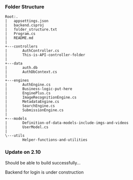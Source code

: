 ### Folder Structure
```
Root:.
|   appsettings.json
|   backend.csproj
|   folder_structure.txt
|   Program.cs
|   README.md
|   
+---controllers
|       AuthController.cs
|       This-is-API-controller-folder
|       
+---data
|       auth.db
|       AuthDbContext.cs
|       
+---engines
|       AuthEngine.cs
|       Business-logic-put-here
|       EnginePlus.cs
|       ImageRecognitionEngine.cs
|       MetadataEngine.cs
|       SearchEngine.cs
|       SubmissionEngine.cs
|       
+---models
|       Definition-of-data-models-include-imgs-and-videos
|       UserModel.cs
|       
\---utils
        Helper-functions-and-utilities
```

### Update on 2.10
Should be able to build successfully...

Backend for login is under construction